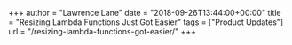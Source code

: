 +++
author = "Lawrence Lane"
date = "2018-09-26T13:44:00+00:00"
title = "Resizing Lambda Functions Just Got Easier"
tags = ["Product Updates"]
url = "/resizing-lambda-functions-got-easier/"
+++